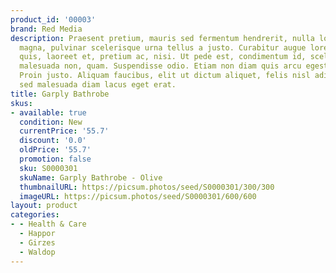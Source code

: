 ```yaml
---
product_id: '00003'
brand: Red Media
description: Praesent pretium, mauris sed fermentum hendrerit, nulla lorem iaculis
  magna, pulvinar scelerisque urna tellus a justo. Curabitur augue lorem, dapibus
  quis, laoreet et, pretium ac, nisi. Ut pede est, condimentum id, scelerisque ac,
  malesuada non, quam. Suspendisse odio. Etiam non diam quis arcu egestas commodo.
  Proin justo. Aliquam faucibus, elit ut dictum aliquet, felis nisl adipiscing sapien,
  sed malesuada diam lacus eget erat.
title: Garply Bathrobe
skus:
- available: true
  condition: New
  currentPrice: '55.7'
  discount: '0.0'
  oldPrice: '55.7'
  promotion: false
  sku: S0000301
  skuName: Garply Bathrobe - Olive
  thumbnailURL: https://picsum.photos/seed/S0000301/300/300
  imageURL: https://picsum.photos/seed/S0000301/600/600
layout: product
categories:
- - Health & Care
  - Happor
  - Girzes
  - Waldop
---
```

